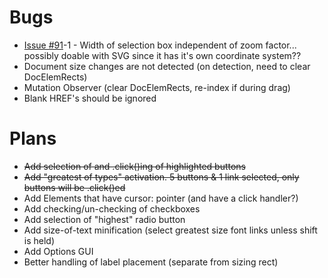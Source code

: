 # Bugs
 - [Issue #91](https://github.com/cpriest/SnapLinksPlus/issues/91)-1 - Width of selection box independent of zoom factor... possibly doable with SVG since it has it's own coordinate system??
 - Document size changes are not detected (on detection, need to clear DocElemRects)
 - Mutation Observer (clear DocElemRects, re-index if during drag)
 - Blank HREF's should be ignored

# Plans
 - ~~Add selection of and .click()ing of highlighted buttons~~
 - ~~Add "greatest of types" activation.  5 buttons & 1 link selected, only buttons will be .click()ed~~
 - Add Elements that have cursor: pointer (and have a click handler?)
 - Add checking/un-checking of checkboxes
 - Add selection of "highest" radio button
 - Add size-of-text minification (select greatest size font links unless shift is held)
 - Add Options GUI
 - Better handling of label placement (separate from sizing rect)
